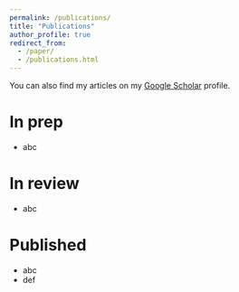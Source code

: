 ```yaml
---
permalink: /publications/
title: "Publications"
author_profile: true
redirect_from: 
  - /paper/
  - /publications.html
---
```


You can also find my articles on my [Google Scholar](https://scholar-google-com.libproxy2.usc.edu/citations?user=hXnUA9wAAAAJ&hl=en&oi=ao) profile.

In prep
======
* abc

In review
======
* abc

Published
======
* abc
* def
